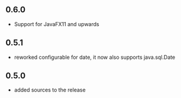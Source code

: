 
## 0.6.0
- Support for JavaFX11 and upwards

## 0.5.1
- reworked configurable for date, it now also supports java.sql.Date

## 0.5.0
 - added sources to the release 